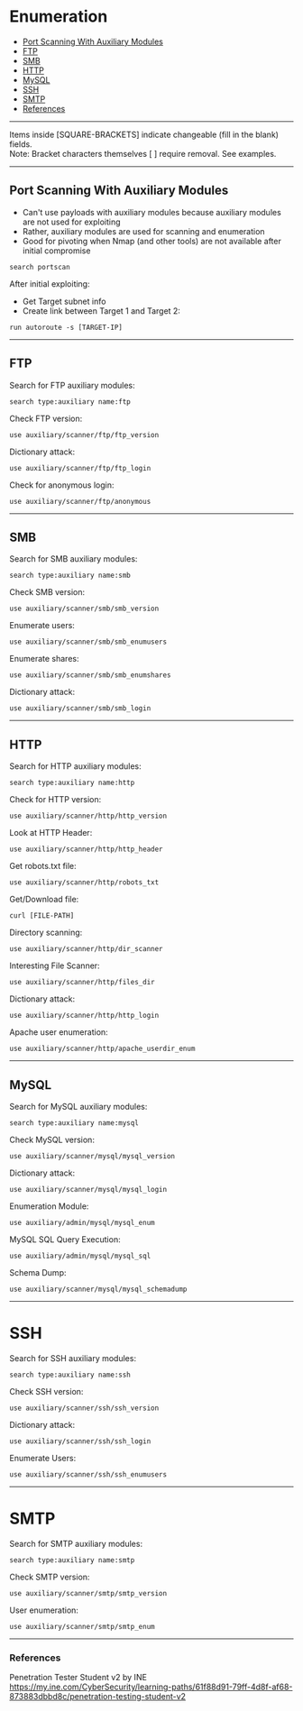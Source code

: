 # Enumeration

* [Port Scanning With Auxiliary Modules](#port-scanning-with-auxiliary-modules)
* [FTP](#ftp)
* [SMB](#smb)
* [HTTP](#http)
* [MySQL](#mysql)
* [SSH](#ssh)
* [SMTP](#smtp)
* [References](#references)

***********************************************************************
Items inside [SQUARE-BRACKETS] indicate changeable (fill in the blank) fields.  
Note: Bracket characters themselves [ ] require removal. See examples.
***********************************************************************

## Port Scanning With Auxiliary Modules

* Can't use payloads with auxiliary modules because auxiliary modules are not used for exploiting
* Rather, auxiliary modules are used for scanning and enumeration
* Good for pivoting when Nmap (and other tools) are not available after initial compromise

```
search portscan
```

After initial exploiting:
* Get Target subnet info
* Create link between Target 1 and Target 2:
```
run autoroute -s [TARGET-IP]
```

***********************************************************************

## FTP

Search for FTP auxiliary modules:
```
search type:auxiliary name:ftp
```
Check FTP version:
```
use auxiliary/scanner/ftp/ftp_version
```
Dictionary attack:
```
use auxiliary/scanner/ftp/ftp_login
```
Check for anonymous login:
```
use auxiliary/scanner/ftp/anonymous
```

***********************************************************************

## SMB

Search for SMB auxiliary modules:
```
search type:auxiliary name:smb
```
Check SMB version:
```
use auxiliary/scanner/smb/smb_version
```
Enumerate users:
```
use auxiliary/scanner/smb/smb_enumusers
```
Enumerate shares:
```
use auxiliary/scanner/smb/smb_enumshares
```
Dictionary attack:
```
use auxiliary/scanner/smb/smb_login
```

***********************************************************************

## HTTP

Search for HTTP auxiliary modules:
```
search type:auxiliary name:http
```
Check for HTTP version:
```
use auxiliary/scanner/http/http_version
```
Look at HTTP Header:
```
use auxiliary/scanner/http/http_header
```
Get robots.txt file:
```
use auxiliary/scanner/http/robots_txt
```
Get/Download file:
```
curl [FILE-PATH]
```
Directory scanning:
```
use auxiliary/scanner/http/dir_scanner
```
Interesting File Scanner:
```
use auxiliary/scanner/http/files_dir
```
Dictionary attack:
```
use auxiliary/scanner/http/http_login
```
Apache user enumeration:
```
use auxiliary/scanner/http/apache_userdir_enum
```

***********************************************************************

## MySQL

Search for MySQL auxiliary modules:
```
search type:auxiliary name:mysql
```
Check MySQL version:
```
use auxiliary/scanner/mysql/mysql_version
```
Dictionary attack:
```
use auxiliary/scanner/mysql/mysql_login
```
Enumeration Module:
```
use auxiliary/admin/mysql/mysql_enum
```
MySQL SQL Query Execution:
```
use auxiliary/admin/mysql/mysql_sql
```
Schema Dump:
```
use auxiliary/scanner/mysql/mysql_schemadump
```

***********************************************************************

# SSH

Search for SSH auxiliary modules:
```
search type:auxiliary name:ssh
```
Check SSH version:
```
use auxiliary/scanner/ssh/ssh_version
```
Dictionary attack:
```
use auxiliary/scanner/ssh/ssh_login
```
Enumerate Users:
```
use auxiliary/scanner/ssh/ssh_enumusers
```

***********************************************************************

# SMTP

Search for SMTP auxiliary modules:
```
search type:auxiliary name:smtp
```
Check SMTP version:
```
use auxiliary/scanner/smtp/smtp_version
```
User enumeration:
```
use auxiliary/scanner/smtp/smtp_enum
```

***********************************************************************

### References
Penetration Tester Student v2 by INE  
https://my.ine.com/CyberSecurity/learning-paths/61f88d91-79ff-4d8f-af68-873883dbbd8c/penetration-testing-student-v2